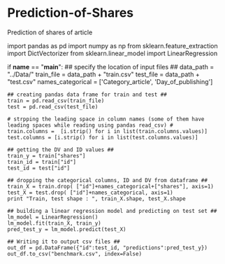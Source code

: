 # Prediction-of-Shares
Prediction of shares of article

import pandas as pd
import numpy as np
from sklearn.feature_extraction import DictVectorizer
from sklearn.linear_model import LinearRegression

if __name__ == "__main__":
	## specify the location of input files ##
	data_path = "../Data/"
	train_file = data_path + "train.csv"
	test_file = data_path + "test.csv"
	names_categorical = ['Category_article', 'Day_of_publishing']

	## creating pandas data frame for train and test ##
	train = pd.read_csv(train_file)
	test = pd.read_csv(test_file)

	# strpping the leading space in column names (some of them have leading spaces while reading using pandas read_csv) #
	train.columns =  [i.strip() for i in list(train.columns.values)]
	test.columns = [i.strip() for i in list(test.columns.values)]

	## getting the DV and ID values ##
	train_y = train["shares"]
	train_id = train["id"]
	test_id = test["id"]

	## dropping the categorical columns, ID and DV from dataframe ##
	train_X = train.drop( ["id"]+names_categorical+["shares"], axis=1)
	test_X = test.drop( ["id"]+names_categorical, axis=1)
	print "Train, test shape : ", train_X.shape, test_X.shape

	## building a linear regression model and predicting on test set ##
	lm_model = LinearRegression()
	lm_model.fit(train_X, train_y)
	pred_test_y = lm_model.predict(test_X)

	## Writing it to output csv files ##
	out_df = pd.DataFrame({"id":test_id, "predictions":pred_test_y})
	out_df.to_csv("benchmark.csv", index=False)
